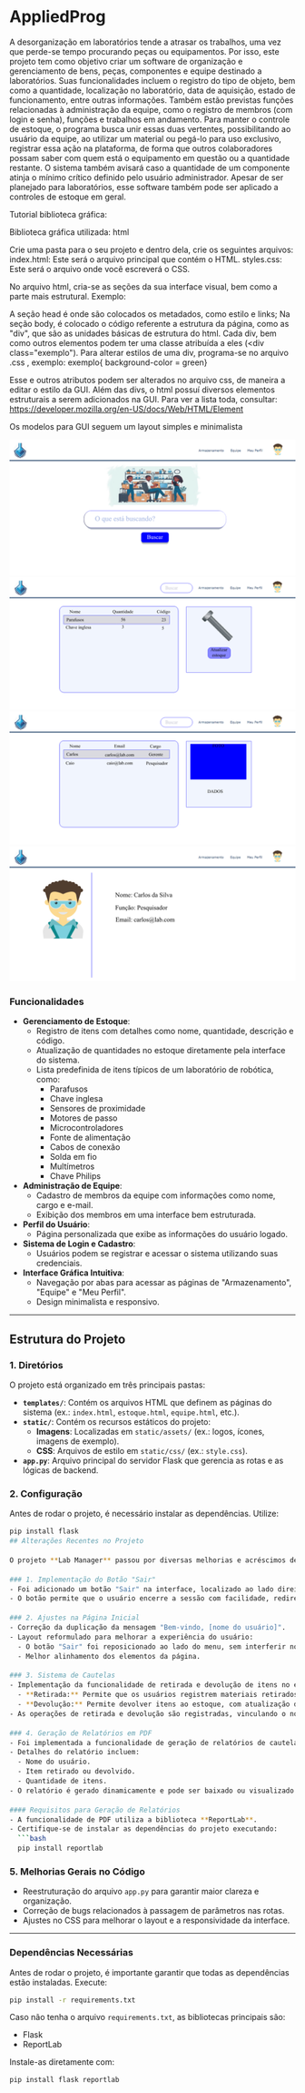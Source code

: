 # AppliedProg
A desorganização em laboratórios tende a atrasar os trabalhos, uma vez que perde-se tempo procurando peças ou equipamentos. Por isso, este projeto tem como objetivo criar um software de organização e gerenciamento de bens, peças, componentes e equipe destinado a laboratórios. Suas funcionalidades incluem o registro do tipo de objeto, bem como a quantidade, localização no laboratório, data de aquisição, estado de funcionamento, entre outras informações. Também estão previstas funções relacionadas à administração da equipe, como o registro de membros (com login e senha), funções e trabalhos em andamento. Para manter o controle de estoque, o programa busca unir essas duas vertentes, possibilitando ao usuário da equipe, ao utilizar um material ou pegá-lo para uso exclusivo, registrar essa ação na plataforma, de forma que outros colaboradores possam saber com quem está o equipamento em questão ou a quantidade restante. O sistema também avisará caso a quantidade de um componente atinja o mínimo crítico definido pelo usuário administrador. Apesar de ser planejado para laboratórios, esse software também pode ser aplicado a controles de estoque em geral.

Tutorial biblioteca gráfica:

Biblioteca gráfica utilizada: html

Crie uma pasta para o seu projeto e dentro dela, crie os seguintes arquivos:
index.html: Este será o arquivo principal que contém o HTML.
styles.css: Este será o arquivo onde você escreverá o CSS.

No arquivo html, cria-se as seções da sua interface visual, bem como a parte mais estrutural. Exemplo:
<!--<html lang="pt">
<head> [...]
</head>
<body> [...]
</body>
</html>
-->
A seção head é onde são colocados os metadados, como estilo e links; Na seção body, é colocado o código referente a estrutura da página, como as "div", que são as unidades básicas de estrutura do html. Cada div, bem como outros elementos podem ter uma classe atribuída a eles (<div class="exemplo"). Para alterar estilos de uma div, programa-se no arquivo .css , exemplo:
exemplo{
    background-color = green}
    
Esse e outros atributos podem ser alterados no arquivo css, de maneira a editar o estilo da GUI.
Além das divs, o html possuí diversos elementos estruturais a serem adicionados na GUI. Para ver a lista toda, consultar: https://developer.mozilla.org/en-US/docs/Web/HTML/Element

Os modelos para GUI seguem um layout simples e minimalista

![Inicio](https://github.com/boyjhom/AppliedProg/blob/main/esboco_GUI/Inico_GUI.png)
![Estoque](https://github.com/boyjhom/AppliedProg/blob/main/esboco_GUI/EstoqueGUI.png)
![Equipe](https://github.com/boyjhom/AppliedProg/blob/main/esboco_GUI/Equipe_GUI.png)
![Meu Perfil](https://github.com/boyjhom/AppliedProg/blob/main/esboco_GUI/Meu_perfil_GUI.png)


### **Funcionalidades**
- **Gerenciamento de Estoque**:
  - Registro de itens com detalhes como nome, quantidade, descrição e código.
  - Atualização de quantidades no estoque diretamente pela interface do sistema.
  - Lista predefinida de itens típicos de um laboratório de robótica, como:
    - Parafusos
    - Chave inglesa
    - Sensores de proximidade
    - Motores de passo
    - Microcontroladores
    - Fonte de alimentação
    - Cabos de conexão
    - Solda em fio
    - Multímetros
    - Chave Philips
- **Administração de Equipe**:
  - Cadastro de membros da equipe com informações como nome, cargo e e-mail.
  - Exibição dos membros em uma interface bem estruturada.
- **Perfil do Usuário**:
  - Página personalizada que exibe as informações do usuário logado.
- **Sistema de Login e Cadastro**:
  - Usuários podem se registrar e acessar o sistema utilizando suas credenciais.
- **Interface Gráfica Intuitiva**:
  - Navegação por abas para acessar as páginas de "Armazenamento", "Equipe" e "Meu Perfil".
  - Design minimalista e responsivo.

---

## **Estrutura do Projeto**

### **1. Diretórios**
O projeto está organizado em três principais pastas:
- **`templates/`**: Contém os arquivos HTML que definem as páginas do sistema (ex.: `index.html`, `estoque.html`, `equipe.html`, etc.).
- **`static/`**: Contém os recursos estáticos do projeto:
  - **Imagens**: Localizadas em `static/assets/` (ex.: logos, ícones, imagens de exemplo).
  - **CSS**: Arquivos de estilo em `static/css/` (ex.: `style.css`).
- **`app.py`**: Arquivo principal do servidor Flask que gerencia as rotas e as lógicas de backend.

### **2. Configuração**
Antes de rodar o projeto, é necessário instalar as dependências. Utilize:
```bash
pip install flask
## Alterações Recentes no Projeto

O projeto **Lab Manager** passou por diversas melhorias e acréscimos de funcionalidades. Abaixo estão detalhadas as mudanças realizadas:

### 1. Implementação do Botão "Sair"
- Foi adicionado um botão "Sair" na interface, localizado ao lado direito do menu de navegação.
- O botão permite que o usuário encerre a sessão com facilidade, redirecionando-o para a página de login.

### 2. Ajustes na Página Inicial
- Correção da duplicação da mensagem "Bem-vindo, [nome do usuário]".
- Layout reformulado para melhorar a experiência do usuário:
  - O botão "Sair" foi reposicionado ao lado do menu, sem interferir no logo ou avatar.
  - Melhor alinhamento dos elementos da página.

### 3. Sistema de Cautelas
- Implementação da funcionalidade de retirada e devolução de itens no estoque:
  - **Retirada:** Permite que os usuários registrem materiais retirados, com ajuste automático das quantidades disponíveis no estoque.
  - **Devolução:** Permite devolver itens ao estoque, com atualização das quantidades.
- As operações de retirada e devolução são registradas, vinculando o nome do usuário à transação.

### 4. Geração de Relatórios em PDF
- Foi implementada a funcionalidade de geração de relatórios de cautelas em formato PDF.
- Detalhes do relatório incluem:
  - Nome do usuário.
  - Item retirado ou devolvido.
  - Quantidade de itens.
- O relatório é gerado dinamicamente e pode ser baixado ou visualizado no navegador.

#### Requisitos para Geração de Relatórios
- A funcionalidade de PDF utiliza a biblioteca **ReportLab**. 
- Certifique-se de instalar as dependências do projeto executando:
  ```bash
  pip install reportlab
  ```

### 5. Melhorias Gerais no Código
- Reestruturação do arquivo `app.py` para garantir maior clareza e organização.
- Correção de bugs relacionados à passagem de parâmetros nas rotas.
- Ajustes no CSS para melhorar o layout e a responsividade da interface.

---

### Dependências Necessárias
Antes de rodar o projeto, é importante garantir que todas as dependências estão instaladas. Execute:
```bash
pip install -r requirements.txt
```

Caso não tenha o arquivo `requirements.txt`, as bibliotecas principais são:
- Flask
- ReportLab

Instale-as diretamente com:
```bash
pip install flask reportlab

